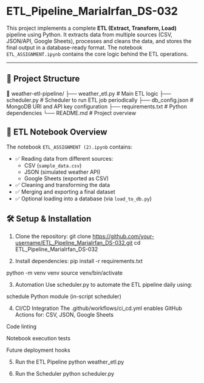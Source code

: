 # ETL_Pipeline_MariaIrfan_DS-032

This project implements a complete **ETL (Extract, Transform, Load)** pipeline using Python. It extracts data from multiple sources (CSV, JSON/API, Google Sheets), processes and cleans the data, and stores the final output in a database-ready format. The notebook `ETL_ASSIGNMENT.ipynb` contains the core logic behind the ETL operations.

---

## 📁 Project Structure

📁 weather-etl-pipeline/
├── weather_etl.py           # Main ETL logic
├── scheduler.py            # Scheduler to run ETL job periodically
├── db_config.json          # MongoDB URI and API key configuration
├── requirements.txt        # Python dependencies
└── README.md               # Project overview


## 🚀 ETL Notebook Overview

The notebook `ETL_ASSIGNMENT (2).ipynb` contains:
- ✅ Reading data from different sources:
  - CSV (`sample_data.csv`)
  - JSON (simulated weather API)
  - Google Sheets (exported as CSV)
- ✅ Cleaning and transforming the data
- ✅ Merging and exporting a final dataset
- ✅ Optional loading into a database (via `load_to_db.py`)


## 🛠️ Setup & Installation

1. Clone the repository:
git clone https://github.com/your-username/ETL_Pipeline_MariaIrfan_DS-032.git
cd ETL_Pipeline_MariaIrfan_DS-032

2. Install dependencies:
pip install -r requirements.txt

python -m venv venv
source venv/bin/activate

3. Automation
Use scheduler.py to automate the ETL pipeline daily using:

schedule Python module (in-script scheduler)


4. CI/CD Integration
The .github/workflows/ci_cd.yml enables GitHub Actions for:
CSV, JSON, Google Sheets

Code linting

Notebook execution tests

Future deployment hooks

5. Run the ETL Pipeline
python weather_etl.py

6. Run the Scheduler
python scheduler.py



